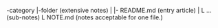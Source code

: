 -category
|-folder (extensive notes)
| |- README.md (entry article)
| L ... (sub-notes)
L NOTE.md (notes acceptable for one file.)

